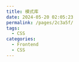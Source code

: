 ```yaml
---
title: 模式库
date: 2024-05-20 02:05:23
permalink: /pages/2c3a5f/
tags:
  - CSS
categories:
  - Frontend
  - CSS
---
```

